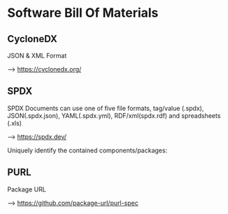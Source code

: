Software Bill Of Materials
==========================

## CycloneDX

JSON & XML Format

--> https://cyclonedx.org/

## SPDX

SPDX Documents can use one of five file formats, tag/value (.spdx), JSON(.spdx.json), YAML(.spdx.yml), RDF/xml(spdx.rdf) and spreadsheets (.xls)

--> https://spdx.dev/


Uniquely identify the contained components/packages:

## PURL

Package URL

--> https://github.com/package-url/purl-spec

